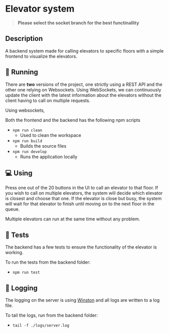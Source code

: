 # Elevator system
> **Please select the socket branch for the best functinallity**
## Description
A backend system made for calling elevators to specific floors with a simple frontend to visualize the elevators.

## 🚀 Running
There are **two** versions of the project, one strictly using a REST API and the other one relying on Websockets. Using WebSockets, we can continuously update the client with the latest information about the elevators without the client having to call on multiple requests.

Using websockets, 

Both the frontend and the backend has the following npm scripts
* `npm run clean`
    * Used to clean the workspace
* `npm run build`
    * Builds the source files
* `npm run develop`
    * Runs the application locally

## 💻 Using
Press one out of the 20 buttons in the UI to call an elevator to that floor. If you wish to call on multiple elevators, the system will decide which elevator is closest and choose that one. If the elevator is close but busy, the system will wait for that elevator to finish until moving on to the next floor in the queue. 

Multiple elevators can run at the same time without any problem. 

## 🧪 Tests
The backend has a few tests to ensure the functionality of the elevator is working.

To run the tests from the backend folder:
* `npm run test`

## 📂 Logging
The logging on the server is using [Winston](https://github.com/winstonjs/winston) and all logs are written to a log file.

To tail the logs, run from the backend folder:
* `tail -f ./logs/server.log`
